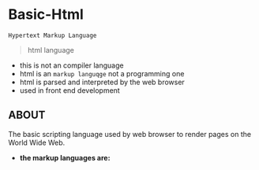 # Basic-Html
`Hypertext Markup Language`
>  html language
   - this  is not an  compiler language
   - html is an `markup languqge` not a programming one
   - html is parsed and interpreted by the web browser
   - used in front end development
## ABOUT
The basic scripting language used by web browser to render pages on the World Wide Web.
 - **the markup languages are:**
